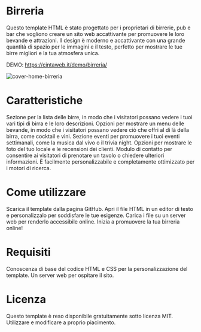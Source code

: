 # Birreria
Questo template HTML è stato progettato per i proprietari di birrerie, pub e bar 
che vogliono creare un sito web accattivante per promuovere le loro bevande e attrazioni. 
Il design è moderno e accattivante con una grande quantità di spazio per le immagini e il testo, 
perfetto per mostrare le tue birre migliori e la tua atmosfera unica.

DEMO: https://cintaweb.it/demo/birreria/

![cover-home-birreria](https://user-images.githubusercontent.com/94174353/211837225-6d8928ee-b632-49b9-94e6-223e03145ca3.jpg)

# Caratteristiche
Sezione per la lista delle birre, in modo che i visitatori possano vedere i tuoi vari tipi di birra e le loro descrizioni.
Opzioni per mostrare un menu delle bevande, in modo che i visitatori possano vedere ciò che offri al di là della birra, come cocktail e vini.
Sezione eventi per promuovere i tuoi eventi settimanali, come la musica dal vivo o il trivia night.
Opzioni per mostrare le foto del tuo locale e le recensioni dei clienti.
Modulo di contatto per consentire ai visitatori di prenotare un tavolo o chiedere ulteriori informazioni.
È facilmente personalizzabile e completamente ottimizzato per i motori di ricerca.

# Come utilizzare
Scarica il template dalla pagina GitHub.
Apri il file HTML in un editor di testo e personalizzalo per soddisfare le tue esigenze.
Carica i file su un server web per renderlo accessibile online.
Inizia a promuovere la tua birreria online!

# Requisiti
Conoscenza di base del codice HTML e CSS per la personalizzazione del template.
Un server web per ospitare il sito.

# Licenza
Questo template è reso disponibile gratuitamente sotto licenza MIT. Utilizzare e modificare a proprio piacimento.
